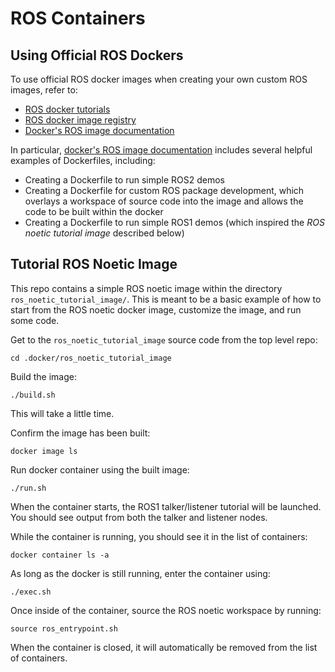 # ROS Containers

## Using Official ROS Dockers

To use official ROS docker images when creating your own custom ROS images, refer to:
- [ROS docker tutorials](https://wiki.ros.org/docker/Tutorials/Docker)
- [ROS docker image registry](https://registry.hub.docker.com/_/ros/)
- [Docker's ROS image documentation](https://hub.docker.com/_/ros/)

In particular, [docker's ROS image documentation](https://hub.docker.com/_/ros/) includes several helpful examples of Dockerfiles, including:
- Creating a Dockerfile to run simple ROS2 demos
- Creating a Dockerfile for custom ROS package development, which overlays a workspace of source code into the image and allows the code to be built within the docker
- Creating a Dockerfile to run simple ROS1 demos (which inspired the _ROS noetic tutorial image_ described below)



## Tutorial ROS Noetic Image

This repo contains a simple ROS noetic image within the directory `ros_noetic_tutorial_image/`.  This is meant to be a basic example of how to start from the ROS noetic docker image, customize the image, and run some code.

Get to the `ros_noetic_tutorial_image` source code from the top level repo:
```
cd .docker/ros_noetic_tutorial_image
```

Build the image:
```
./build.sh
```
This will take a little time.

Confirm the image has been built:
```
docker image ls
```

Run docker container using the built image:
```
./run.sh
```
When the container starts, the ROS1 talker/listener tutorial will be launched.  You should see output from both the talker and listener nodes.

While the container is running, you should see it in the list of containers:
```
docker container ls -a
```

As long as the docker is still running, enter the container using:
```
./exec.sh
```

Once inside of the container, source the ROS noetic workspace by running:
```
source ros_entrypoint.sh
```

When the container is closed, it will automatically be removed from the list of containers.

